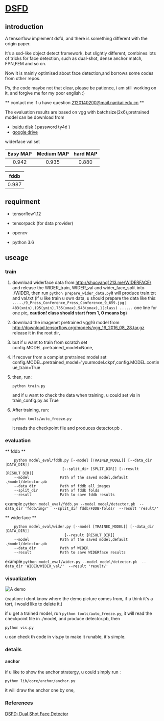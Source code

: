 # [DSFD](https://arxiv.org/abs/1810.10220?utm_source=feedburner&utm_medium=feed&utm_campaign=Feed%3A+arxiv%2FQSXk+%28ExcitingAds%21+cs+updates+on+arXiv.org%29)


## introduction

A tensorflow implement dsfd, and there is something different with the origin paper.

It‘s a ssd-like object detect framework, but slightly different,
combines lots of tricks for face detection, such as dual-shot, dense anchor match, FPN,FEM and so on.

Now it is mainly optimised about face detection,and borrows some codes from other repos.

Ps, the code maybe not that clear, please be patience, i am still working on it, and forgive me for my poor english :)

** contact me if u have question 2120140200@mail.nankai.edu.cn **


The evaluation results are based on vgg with batchsize(2x6),pretrained model can be download from

+ [baidu disk](https://pan.baidu.com/s/1cUqnf9BwUVkCy0iT6EczKA) ( password ty4d )
+ [google drive](https://drive.google.com/open?id=1zCeXPdRPG6-4W8fqEl4uRD5ojHbDRH-o)

widerface val set

| Easy MAP | Medium MAP | hard MAP |
| :------: | :------: | :------: |
|  0.942 | 0.935 | 0.880 |


| fddb   |
| :------: | 
|  0.987 | 


## requirment

+ tensorflow1.12

+ tensorpack (for data provider)

+ opencv

+ python 3.6

## useage

### train
1. download widerface data from http://shuoyang1213.me/WIDERFACE/
and release the WIDER_train, WIDER_val and wider_face_split into ./WIDER, then run
```python prepare_wider_data.py```it will produce train.txt and val.txt
(if u like train u own data, u should prepare the data like this:
`...../9_Press_Conference_Press_Conference_9_659.jpg| 483(xmin),195(ymin),735(xmax),543(ymax),1(class) ......` 
one line for one pic, **caution! class should start from 1, 0 means bg**)
2. download the imagenet pretrained vgg16 model from http://download.tensorflow.org/models/vgg_16_2016_08_28.tar.gz
release it in the root dir,

3. but if u want to train from scratch set config.MODEL.pretrained_model=None,

4. if recover from a complet pretrained model  set config.MODEL.pretrained_model='yourmodel.ckpt',config.MODEL.continue_train=True

5. then, run:

   ```python train.py```
   
   and if u want to check the data when training, u could set vis in train_config.py as True


6. After training, run:

   ```python tools/auto_freeze.py```

   it reads the checkpoint file and produces detector.pb .


### evaluation
** fddb **
```
    python model_eval/fddb.py [--model [TRAINED_MODEL]] [--data_dir [DATA_DIR]]
                          [--split_dir [SPLIT_DIR]] [--result [RESULT_DIR]]
    --model              Path of the saved model,default ./model/detector.pb
    --data_dir           Path of fddb all images
    --split_dir          Path of fddb folds
    --result             Path to save fddb results
 ```
    
example `python model_eval/fddb.py --model model/detector.pb 
                                    --data_dir 'fddb/img/' 
                                    --split_dir fddb/FDDB-folds/ 
                                    --result 'result/' `
                                    
** widerface **
```
    python model_eval/wider.py [--model [TRAINED_MODEL]] [--data_dir [DATA_DIR]]
                           [--result [RESULT_DIR]]
    --model              Path of the saved model,default ./model/detector.pb
    --data_dir           Path of WIDER
    --result             Path to save WIDERface results
 ```
example `python model_eval/wider.py --model model/detector.pb 
                                    --data_dir 'WIDER/WIDER_val/' 
                                    --result 'result/' `


### visualization
![A demo](https://github.com/610265158/DSFD-tensorflow/blob/master/figures/res_screenshot_11.05.2019.png)

(caution: i dont know where the demo picture comes from, if u think it's a tort, i would like to delete it.)

if u get a trained model, run `python tools/auto_freeze.py`, it will read the checkpoint file in ./model, and produce detector.pb, then

`python vis.py`

u can check th code in vis.py to make it runable, it's simple.




### details
#### anchor

if u like to show the anchor stratergy, u could simply run :

`python lib/core/anchor/anchor.py`


it will draw the anchor one by one,



### References
[DSFD: Dual Shot Face Detector](https://arxiv.org/abs/1810.10220?utm_source=feedburner&utm_medium=feed&utm_campaign=Feed%3A+arxiv%2FQSXk+%28ExcitingAds%21+cs+updates+on+arXiv.org%29)
